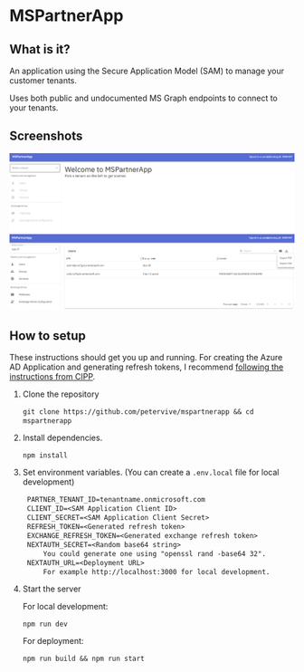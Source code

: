 # MSPartnerApp

## What is it?

An application using the Secure Application Model (SAM) to manage your customer tenants.

Uses both public and undocumented MS Graph endpoints to connect to your tenants.

## Screenshots

![Main view](/.github/screenshots/mainview.png)
![Users view](/.github/screenshots/usersview.png)

## How to setup

These instructions should get you up and running.
For creating the Azure AD Application and generating refresh tokens, I recommend [following the instructions from CIPP](https://cipp.app/docs/user/gettingstarted/prerequisites/).

1. Clone the repository
   ```
   git clone https://github.com/petervive/mspartnerapp && cd mspartnerapp
   ```
2. Install dependencies.
   ```
   npm install
   ```
3. Set environment variables. (You can create a `.env.local` file for local development)
   ```
    PARTNER_TENANT_ID=tenantname.onmicrosoft.com
    CLIENT_ID=<SAM Application Client ID>
    CLIENT_SECRET=<SAM Application Client Secret>
    REFRESH_TOKEN=<Generated refresh token>
    EXCHANGE_REFRESH_TOKEN=<Generated exchange refresh token>
    NEXTAUTH_SECRET=<Random base64 string>
        You could generate one using "openssl rand -base64 32".
    NEXTAUTH_URL=<Deployment URL>
        For example http://localhost:3000 for local development.
   ```
4. Start the server

   For local development:

   ```
   npm run dev
   ```

   For deployment:

   ```
   npm run build && npm run start
   ```
